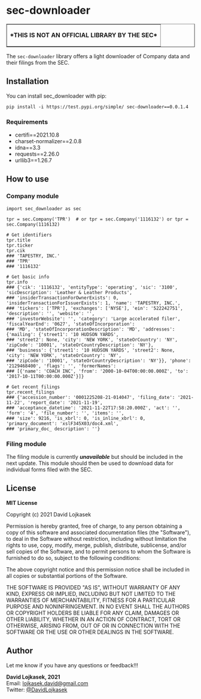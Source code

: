 # sec-downloader
<table border=1 cellpadding="10"><tr><td>
    <p style="text-align:center;"><strong>*THIS IS NOT AN OFFICIAL LIBRARY BY THE SEC*</strong></p>
</td></tr></table>

The ```sec-downloader``` library offers a light downloader of Company data and their filings from the SEC.

## Installation
You can install sec_downloader with pip:
```
pip install -i https://test.pypi.org/simple/ sec-downloader==0.0.1.4
```

### Requirements
* certifi==2021.10.8
* charset-normalizer==2.0.8
* idna==3.3
* requests==2.26.0
* urllib3==1.26.7

## How to use
### Company module
```
import sec_downloader as sec

tpr = sec.Company('TPR')  # or tpr = sec.Company('1116132') or tpr = sec.Company(1116132)

# Get identifiers
tpr.title
tpr.ticker
tpr.cik
### 'TAPESTRY, INC.'
### 'TPR'
### '1116132'

# Get basic info
tpr.info
### {'cik': '1116132', 'entityType': 'operating', 'sic': '3100', 'sicDescription': 'Leather & Leather Products',
### 'insiderTransactionForOwnerExists': 0, 'insiderTransactionForIssuerExists': 1, 'name': 'TAPESTRY, INC.',
### 'tickers': ['TPR'], 'exchanges': ['NYSE'], 'ein': '522242751', 'description': '', 'website': '',
### 'investorWebsite': '', 'category': 'Large accelerated filer', 'fiscalYearEnd': '0627', 'stateOfIncorporation':
### 'MD', 'stateOfIncorporationDescription': 'MD', 'addresses': {'mailing': {'street1': '10 HUDSON YARDS',
### 'street2': None, 'city': 'NEW YORK', 'stateOrCountry': 'NY', 'zipCode': '10001', 'stateOrCountryDescription': 'NY'},
### 'business': {'street1': '10 HUDSON YARDS', 'street2': None, 'city': 'NEW YORK', 'stateOrCountry': 'NY',
### 'zipCode': '10001', 'stateOrCountryDescription': 'NY'}}, 'phone': '2129468400', 'flags': '', 'formerNames':
### [{'name': 'COACH INC', 'from': '2000-10-04T00:00:00.000Z', 'to': '2017-10-11T00:00:00.000Z'}]}

# Get recent filings
tpr.recent_filings
### {'accession_number': '0001225208-21-014047', 'filing_date': '2021-11-22', 'report_date': '2021-11-19',
### 'acceptance_datetime': '2021-11-22T17:58:20.000Z', 'act': '', 'form': '4', 'file_number': '', 'items': '',
### 'size': 9216, 'is_xbrl': 0, 'is_inline_xbrl': 0, 'primary_document': 'xslF345X03/doc4.xml',
### 'primary_doc_ description': ''}
```

### Filing module
The filing module is currently <strong><i>unavailable</i></strong> but should be included in the next update. This
module should then be used to download data for individual forms filed with the SEC.

## License
<strong>MIT License</strong>

Copyright (c) 2021 David Lojkasek

Permission is hereby granted, free of charge, to any person obtaining a copy of this software and associated
documentation files (the "Software"), to deal in the Software without restriction, including without limitation the
rights to use, copy, modify, merge, publish, distribute, sublicense, and/or sell copies of the Software, and to permit
persons to whom the Software is furnished to do so, subject to the following conditions:

The above copyright notice and this permission notice shall be included in all copies or substantial portions of the
Software.

THE SOFTWARE IS PROVIDED "AS IS", WITHOUT WARRANTY OF ANY KIND, EXPRESS OR  IMPLIED, INCLUDING BUT NOT LIMITED TO THE
WARRANTIES OF MERCHANTABILITY, FITNESS FOR A PARTICULAR PURPOSE AND NONINFRINGEMENT. IN NO EVENT SHALL THE AUTHORS OR
COPYRIGHT HOLDERS BE LIABLE FOR ANY CLAIM, DAMAGES OR OTHER  LIABILITY, WHETHER IN AN ACTION OF CONTRACT, TORT OR
OTHERWISE, ARISING FROM, OUT OF OR IN CONNECTION WITH THE SOFTWARE OR THE USE OR OTHER DEALINGS IN THE SOFTWARE.

## Author
Let me know if you have any questions or feedback!!!

**David Lojkasek, 2021**<br>
Email: [lojkasek.david@gmail.com](mailto:lojkasek.david@gmail.com)<br>
Twitter: [@DavidLojkasek](https://twitter.com/DavidLojkasek)
